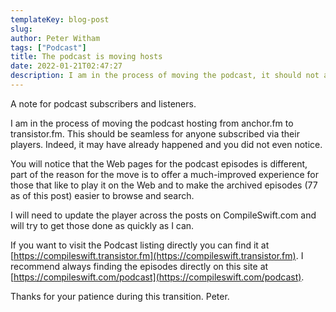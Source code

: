 ```yaml
---
templateKey: blog-post
slug: 
author: Peter Witham
tags: ["Podcast"]
title: The podcast is moving hosts
date: 2022-01-21T02:47:27
description: I am in the process of moving the podcast, it should not affect anyone subscribed.
---
```


A note for podcast subscribers and listeners.

I am in the process of moving the podcast hosting from anchor.fm to transistor.fm. This should be seamless for anyone subscribed via their players. Indeed, it may have already happened and you did not even notice.

You will notice that the Web pages for the podcast episodes is different, part of the reason for the move is to offer a much-improved experience for those that like to play it on the Web and to make the archived episodes (77 as of this post) easier to browse and search.

I will need to update the player across the posts on CompileSwift.com and will try to get those done as quickly as I can.

If you want to visit the Podcast listing directly you can find it at [https://compileswift.transistor.fm](https://compileswift.transistor.fm). I recommend always finding the episodes directly on this site at [https://compileswift.com/podcast](https://compileswift.com/podcast).

Thanks for your patience during this transition.
Peter.